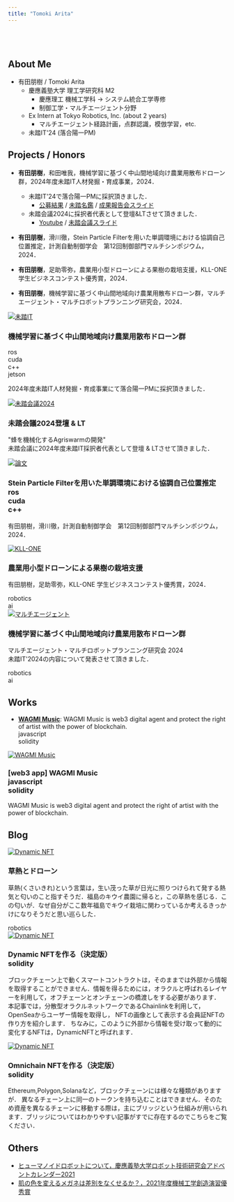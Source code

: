 ```yaml
---
title: "Tomoki Arita"
---
```


<div style="margin-top: 5rem;"></div>

## About Me

- 有田朋樹 / Tomoki Arita
  - 慶應義塾大学 理工学研究科 M2
      - 慶應理工 機械工学科 → システム統合工学専修 
      - 制御工学・マルチエージェント分野
  - Ex Intern at Tokyo Robotics, Inc. (about 2 years)
      - マルチエージェント経路計画，点群認識，模倣学習，etc.
  - 未踏IT'24 (落合陽一PM)

## Projects / Honors

- **有田朋樹**，和田唯我，機械学習に基づく中山間地域向け農業用散布ドローン群，2024年度未踏IT人材発掘・育成事業，2024．
  - 未踏IT'24で落合陽一PMに採択頂きました．
    - [公募結果](https://www.ipa.go.jp/jinzai/mitou/it/2024/gaiyou-oc-1.html) / [未踏名鑑](https://scrapbox.io/mitou-meikan/%E6%9C%89%E7%94%B0_%E6%9C%8B%E6%A8%B9) / [成果報告会スライド](https://speakerdeck.com/allegorywrite/wei-ta-cheng-guo-bao-gao-hui-suraido)
  - 未踏会議2024に採択者代表として登壇&LTさせて頂きました．
    - [Youtube](https://www.youtube.com/live/tHMvTA7gd70) / [未踏会議スライド](https://speakerdeck.com/allegorywrite/wei-ta-naitoltsuraido?slide=13)

- **有田朋樹**，滑川徹，Stein Particle Filterを用いた単調環境における協調自己位置推定，計測自動制御学会　第12回制御部門マルチシンポジウム，2024．
- **有田朋樹**，足助零弥，農業用小型ドローンによる果樹の栽培支援，KLL-ONE 学生ビジネスコンテスト優秀賞，2024．
- **有田朋樹**，機械学習に基づく中山間地域向け農業用散布ドローン群，マルチエージェント・マルチロボットプランニング研究会，2024．

<div class="card-container">
  <div class="card">
    <div class="card-image">
      <a href="https://www.ipa.go.jp/jinzai/mitou/it/2024/gaiyou-oc-1.html" target="_blank">
        <img src="/images/Screenshot from 2025-03-11 20-34-38.png" alt="未踏IT">
      </a>
    </div>
    <div class="card-content">
      <h3>機械学習に基づく中山間地域向け農業用散布ドローン群</h3>
      <div class="tag-badge ros">ros</div>
      <div class="tag-badge cuda">cuda</div>
      <div class="tag-badge cpp">c++</div>
      <div class="tag-badge jetson">jetson</div>
      <p>2024年度未踏IT人材発掘・育成事業にて落合陽一PMに採択頂きました．</p>
    </div>
  </div>

  <div class="card">
    <div class="card-image">
      <a href="https://www.youtube.com/live/tHMvTA7gd70?si=ZwTjb8lrXk4VW5WK" target="_blank">
        <img src="/images/IMG_8525.png" alt="未踏会議2024">
      </a>
    </div>
    <div class="card-content">
      <h3>未踏会議2024登壇 & LT</h3>
      <p>"蜂を機械化するAgriswarmの開発"<br>未踏会議に2024年度未踏IT採択者代表として登壇 & LTさせて頂きました．</p>
    </div>
  </div>

  <div class="card">
    <div class="card-image">
      <a href="#" target="_blank">
        <img src="/images/Screenshot from 2025-03-11 19-46-30.png" alt="論文">
      </a>
    </div>
    <div class="card-content">
      <h3>Stein Particle Filterを用いた単調環境における協調自己位置推定
      <div class="tag-badge ros">ros</div>
      <div class="tag-badge cuda">cuda</div>
      <div class="tag-badge cpp">c++</div>
      </h3>
      <p>有田朋樹，滑川徹，計測自動制御学会　第12回制御部門マルチシンポジウム，2024．</p>
    </div>
  </div>

  <div class="card">
    <div class="card-image">
      <a href="https://sites.google.com/view/kllincubation#h.p0p1j1ahx0r6" target="_blank">
        <img src="/images/S__102588422-2048x1536.jpg" alt="KLL-ONE">
      </a>
    </div>
    <div class="card-content">
      <h3>農業用小型ドローンによる果樹の栽培支援</h3>
      <p>有田朋樹，足助零弥，KLL-ONE 学生ビジネスコンテスト優秀賞，2024．</p>
      <div class="tag-badge robotics">robotics</div>
      <div class="tag-badge ai">ai</div>
    </div>
  </div>

  <div class="card">
    <div class="card-image">
      <a href="https://sites.google.com/view/multi-agent-robot-planning-24" target="_blank">
        <img src="/images/DALL·E 2024-06-08 19.14.32 - A simplified academic-style illustration of multi-agent and multi-robot planning on a white background. Show a few types of robots in a structured gri.jpeg" alt="マルチエージェント">
      </a>
    </div>
    <div class="card-content">
      <h3>機械学習に基づく中山間地域向け農業用散布ドローン群</h3>
      <p>マルチエージェント・マルチロボットプランニング研究会 2024<br>未踏IT'2024の内容について発表させて頂きました．</p>
      <div class="tag-badge robotics">robotics</div>
      <div class="tag-badge ai">ai</div>
    </div>
  </div>
</div>

## Works

- [**WAGMI Music**](https://wagmi-music.web.app/): WAGMI Music is web3 digital agent and protect the right of artist with the power of blockchain.  
  <div class="tag-badge javascript">javascript</div>
  <div class="tag-badge solidity">solidity</div>
<!-- - [**MAHOROBA**](https://apps.apple.com/app/id6469887722):  -->

<div class="card-container">
  <div class="card">
    <div class="card-image">
      <a href="https://wagmi-music.web.app/" target="_blank">
        <img src="/images/Screenshot from 2025-03-11 20-56-52.png" alt="WAGMI Music">
      </a>
    </div>
    <div class="card-content">
      <h3>[web3 app] WAGMI Music
      <div class="tag-badge javascript">javascript</div>
      <div class="tag-badge solidity">solidity</div>
      </h3>
      <p>WAGMI Music is web3 digital agent and protect the right of artist with the power of blockchain.</p>
    </div>
  </div>

  <!-- <div class="card">
    <div class="card-image">
      <a href="#" target="_blank">
        <img src="/images/IMG_8521.png" alt="MAHOROBA">
      </a>
    </div>
    <div class="card-content">
      <h3>[iOS app] MAHOROBA</h3>
      <p></p>
    </div>
  </div> -->
</div>

## Blog

<div class="card-container">
  <div class="card">
    <div class="card-image">
      <a href="https://note.com/tomoking513/n/n148f54c8c434" target="_blank">
        <img src="/images/rectangle_large_type_2_eb8858aabc4a8c379800b61ab24665ea.webp" alt="Dynamic NFT">
      </a>
    </div>
    <div class="card-content">
      <h3>草熱とドローン</h3>
      <p>草熱(くさいきれ)という言葉は，生い茂った草が日光に照りつけられて発する熱気と匂いのこと指すそうだ．福島のキウイ農園に帰ると，この草熱を感じる．この匂いが．なぜ自分がここ数年福島でキウイ栽培に関わっているか考えるきっかけになりそうだと思い巡らした．</p>
      <div class="tag-badge robotics">robotics</div>
    </div>
  </div>

  <div class="card">
    <div class="card-image">
      <a href="https://zenn.dev/allegorywrite/articles/a8be18daa57980" target="_blank">
        <img src="/images/スクリーンショット_2022-03-29_12.38.44.webp" alt="Dynamic NFT">
      </a>
    </div>
    <div class="card-content">
      <h3>Dynamic NFTを作る（決定版）<div class="tag-badge solidity">solidity</div></h3>
      <p>ブロックチェーン上で動くスマートコントラクトは，そのままでは外部から情報を取得することができません．情報を得るためには，オラクルと呼ばれるレイヤーを利用して，オフチェーンとオンチェーンの橋渡しをする必要があります．
本記事では，分散型オラクルネットワークであるChainlinkを利用して，OpenSeaからユーザー情報を取得し， NFTの画像として表示する会員証NFTの作り方を紹介します．
ちなみに，このように外部から情報を受け取って動的に変化するNFTは，DynamicNFTと呼ばれます．</p>
    </div>
  </div>

  <div class="card">
    <div class="card-image">
      <a href="https://zenn.dev/allegorywrite/articles/7208b0d799e25f" target="_blank">
        <img src="/images/76a474d921c0-20220517.png" alt="Dynamic NFT">
      </a>
    </div>
    <div class="card-content">
      <h3>Omnichain NFTを作る（決定版）<div class="tag-badge solidity">solidity</div></h3>
      <p>Ethereum,Polygon,Solanaなど，ブロックチェーンには様々な種類がありますが． 異なるチェーン上に同一のトークンを持ち込むことはできません．そのため資産を異なるチェーンに移動する際は，主にブリッジという仕組みが用いられます．ブリッジについてはわかりやすい記事がすでに存在するのでこちらをご覧ください．</p>
    </div>
  </div>
</div>

## Others

- [ヒューマノイドロボットについて，慶應義塾大学ロボット技術研究会アドベントカレンダー2021](https://keiorogiken.wordpress.com/2021/12/05/%E3%83%92%E3%83%A5%E3%83%BC%E3%83%9E%E3%83%8E%E3%82%A4%E3%83%89%E3%83%AD%E3%83%9C%E3%83%83%E3%83%88%E3%81%AB%E3%81%A4%E3%81%84%E3%81%A6/)
- [肌の色を変えるメガネは差別をなくせるか？，2021年度機械工学創造演習優秀賞](https://www.mech.keio.ac.jp/ja/souzou/proceedings2021/mein_k20.html)
